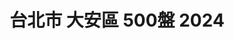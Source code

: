 ---
title: "台北市 大安區 500盤 2024"
keywords:
  - 美食競賽
  - 台灣美食
  - 美食精選
datePublished: "2025-06-30"
dateModified: "2025-07-01"
city: "台北市"
district: "大安區"
award: "500盤"
year: "2024"
page: 4
count: 73

restaurants:
  - name: "瑪黑餐酒 光復店 Ochre Grill & Bar"
    address: "台北市大安區光復南路240巷3號"
    phone: "0287716808"
    geo: "25.040579056175538, 121.55715983139369"
    google_map: "https://maps.app.goo.gl/jCxxXwJ72Mu9d7it5"
    footinder: "https://footinder.com.tw/%E5%8F%B0%E5%8C%97%E5%B8%82%E5%A4%A7%E5%AE%89%E5%8D%80/362130/"
    official: "https://www.facebook.com/ochregrillbar"
    award:
    - name: "500盤"
      year: "2024"
  - name: "RÒU X James Sharman"
    address: "台北市樂群二路199號10萬豪酒店中城廣場一樓"
    phone: "0285011585"
    geo: "25.080429716563458, 121.55929913702397"
    google_map: "https://maps.app.goo.gl/5Nqrz56ujoCWYFi98"
    footinder: "https://footinder.com.tw/%E5%8F%B0%E5%8C%97%E5%B8%82%E4%B8%AD%E5%B1%B1%E5%8D%80/362132/"
    official: "https://www.rouxjamessharman.com/"
    award:
    - name: "500盤"
      year: "2024"
  - name: "大來小館"
    address: "台北市大安區金華街140號"
    phone: "0223957889"
    geo: "25.029806183660714, 121.52840341887513"
    google_map: "https://maps.app.goo.gl/bgkLoHrRyBe6NisS9"
    footinder: "https://footinder.com.tw/%E5%8F%B0%E5%8C%97%E5%B8%82%E5%A4%A7%E5%AE%89%E5%8D%80/8012/"
    official: "https://www.dalaifood.com.tw/"
    award:
    - name: "500盤"
      year: "2024"
  - name: "六品小館"
    address: "台北市大安區金華街199巷3弄8號"
    phone: "0223930104"
    geo: "25.030541864183217, 121.52853947483919"
    google_map: "https://maps.app.goo.gl/WChRWo3rotLX7B2U7"
    footinder: "https://footinder.com.tw/%E5%8F%B0%E5%8C%97%E5%B8%82%E5%A4%A7%E5%AE%89%E5%8D%80/31435/"
    official: ""
    award:
    - name: "500盤"
      year: "2024"
  - name: "八和和牛燒肉專門店"
    address: "台北市大安區安和路一段102巷4號"
    phone: "0223250531"
    geo: "25.03415778953967, 121.55194771486876"
    google_map: "https://maps.app.goo.gl/hkbwgDRRRLpeSdDX8"
    footinder: "https://footinder.com.tw/%E5%8F%B0%E5%8C%97%E5%B8%82%E5%A4%A7%E5%AE%89%E5%8D%80/47908/"
    official: "https://www.facebook.com/BAHO.YAKINIKU/"
    award:
    - name: "500盤"
      year: "2024"
  - name: "貝菈小屋"
    address: "台北市大安區辛亥路二段159號"
    phone: "0227368478"
    geo: "25.02167521191937, 121.54069428223595"
    google_map: "https://maps.app.goo.gl/h4n1xXYRsJo2BC5v5"
    footinder: "https://footinder.com.tw/%E5%8F%B0%E5%8C%97%E5%B8%82%E5%A4%A7%E5%AE%89%E5%8D%80/32328/"
    official: "https://www.facebook.com/goBella/"
    award:
    - name: "500盤"
      year: "2024"
  - name: "本家BORNGA韓式燒肉"
    address: "台北市大安區市民大道四段102號"
    phone: ""
    geo: "25.04446458959788, 121.54997939633692"
    google_map: "https://maps.app.goo.gl/5MVLgBx3hB435PY27"
    footinder: "https://footinder.com.tw/%E5%8F%B0%E5%8C%97%E5%B8%82%E5%A4%A7%E5%AE%89%E5%8D%80/362134/"
    official: "https://www.facebook.com/profile.php?id=100086873505560"
    award:
    - name: "500盤"
      year: "2024"
  - name: "湄河泰國料理"
    address: "台北市大安區延吉街157-3號"
    phone: "0227523051"
    geo: "25.039559842386122, 121.55507075319439"
    google_map: "https://maps.app.goo.gl/pkiRsKHubQYLMPXt9"
    footinder: "https://footinder.com.tw/%E5%8F%B0%E5%8C%97%E5%B8%82%E5%A4%A7%E5%AE%89%E5%8D%80/36601/"
    official: "https://www.facebook.com/MaekungRestaurant/"
    award:
    - name: "500盤"
      year: "2024"
  - name: "都鮨蘭奢待 日法小料亭"
    address: "台北市大安區敦化南路一段295巷10號"
    phone: "0227000099"
    geo: "25.03542050676442, 121.54978014754603"
    google_map: "https://maps.app.goo.gl/QNsB2zh5x8WXSgU28"
    footinder: "https://footinder.com.tw/%e5%8f%b0%e5%8c%97%e5%b8%82%e5%a4%a7%e5%ae%89%e5%8d%80/32981/"
    official: "https://www.facebook.com/SushiRanjatai/"
    award:
    - name: "500盤"
      year: "2024"
---